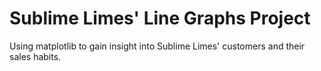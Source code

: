 # Sublime Limes' Line Graphs Project
Using matplotlib to gain insight into Sublime Limes' customers and their sales habits.
